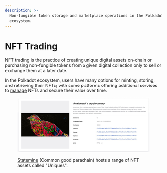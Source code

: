 ```yaml
---
description: >-
  Non-fungible token storage and marketplace operations in the Polkadot
  ecosystem.
---
```


# NFT Trading

NFT trading is the practice of creating unique digital assets on-chain or purchasing non-fungible tokens from a given digital collection only to sell or exchange them at a later date.&#x20;

In the Polkadot ecosystem, users have many options for minting, storing, and retrieving their NFTs; with some platforms offering additional services to [manage](data-management.md) NFTs and secure their value over time.

<figure><img src="../../../.gitbook/assets/O_NFTStatemine.JPG" alt="&#x22;Anatomy of a cryptocanary&#x22; is a special edition Kusama NFT hosted on Statemine."><figcaption><p><a href="https://statemine.statescan.io/#/uniques">Statemine</a> (Common good parachain) hosts a range of NFT assets called "Uniques".</p></figcaption></figure>


